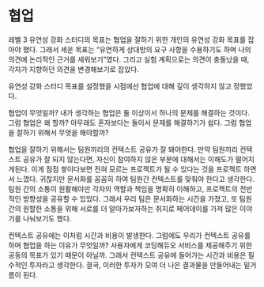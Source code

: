 # 협업

레벨 3 유연성 강화 스터디의 목표는 협업을 잘하기 위한 개인의 유연성 강화 목표를 잡아야 했다. 그래서 세운 목표는 “유연하게 상대방의 요구 사항을 수용하기도 하며 나의 의견에 논리적인 근거를 세워보기”였다. 그리고 실험 계획으로는 의견이 충돌났을 때, 각자가 지향하던 의견을 변경해보기로 잡았다. 

유연성 강화 스터디 목표를 설정했을 시점에선 협업에 대해 깊이 생각하지 않고 정했었다. 

협업이 무엇일까? 내가 생각하는 협업은 둘 이상이서 하나의 문제를 해결하는 것이다. 그럼 협업은 왜 할까? 아무래도 혼자보다는 둘이서 문제를 해결하기가 쉽다. 그럼 협업을 잘하기 위해서 무엇을 해야할까?

협업을 잘하기 위해서는 팀원끼리의 컨텍스트 공유가 잘 돼야한다. 만약 팀원끼리 컨텍스트 공유가 잘 되지 않는다면, 자신이 참여하지 않은 부분에 대해서는 이해도가 떨어지게된다. 이게 점점 쌓이다보면 전혀 모르는 프로젝트가 될 수 있다는 것을 프로젝트 하면서 느꼈다. 귀찮지만 문서화를 꼼꼼히 하여 팀원간 컨텍스트를 맞춰야 한다고 생각한다. 팀원 간의 소통이 원활해야만 각자의 역할과 책임을 명확히 이해하고, 프로젝트의 전반적인 방향성을 공유할 수 있었다. 그래서 우리 팀은 문서화하는 시간을 가졌고, 또 팀원간의 원할한 소통을 위해 서로를 더 알아가보자하는 취지로 페어데이를 가져 많은 이야기를 나눠보기도 했다. 

컨텍스트 공유에는 이처럼 시간과 비용이 발생한다. 그럼에도 우리가 컨텍스트 공유를 하며 협업을 하는 이유가 무엇일까? 사용자에게 코딩해듀오 서비스를 제공해주기 위한 공동의 목표가 있기 때문이 아닐까. 그래서 컨텍스트 공유에 들어가는 시간과 비용은 필수적인 투자라고 생각한다. 결국, 이러한 투자가 모여 더 나은 결과물을 만들어내는 밑거름이 된다.
